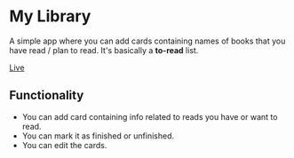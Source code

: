 # My Library

A simple app where you can add cards containing names of books that you have read / plan to read. It's basically a **to-read** list.  

[Live](https://mirza-adnan.github.io/my-library/)

## Functionality
- You can add card containing info related to reads you have or want to read.
- You can mark it as finished or unfinished.
- You can edit the cards.  




